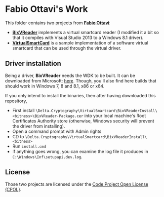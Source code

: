 # Fabio Ottavi's Work #

This folder contains two projects from [**Fabio Ottavi**](http://www.codeproject.com/script/Membership/View.aspx?mid=17858):

* [**BixVReader**](http://www.codeproject.com/Articles/134010/An-UMDF-Driver-for-a-Virtual-Smart-Card-Reader) implements a virtual smartcard reader (I modified it a bit so that it compiles with Visual Studio 2013 to a Windows 8.1 driver).
* [**VirtualSmartCard**](http://www.codeproject.com/Articles/623200/A-Virtual-ISO-SmartCard) is a sample implementation of a software virtual smartcard that can be used through the virtual driver.

## Driver installation ##

Being a driver, **BixVReader** needs the WDK to be built. It can be downloaded from Microsoft: [here](http://msdn.microsoft.com/en-us/windows/hardware/gg454513.aspx). Though, you'll also find here builds that should work in Windows 7, 8 and 8.1, x86 or x64.

If you only intend to install the binaries, then after having downloaded this repository,

* First install `\Delta.Cryptography\VirtualSmartcard\BixVReaderInstall\<bitness>\BixVReader-Package.cer` into your local machine's Root Certificates Authority store (otherwise, Windows security will prevent the driver from installing).
* Open a command prompt with Admin rights
* CD to `\Delta.Cryptography\VirtualSmartcard\BixVReaderInstall\<bitness>`
* Run `install.cmd`
* If anything goes wrong, you can examine the log file it produces in `C:\Windows\Inf\setupapi.dev.log`. 

## License ##

Those two projects are licensed under the [Code Project Open License (CPOL)](http://www.codeproject.com/info/cpol10.aspx).